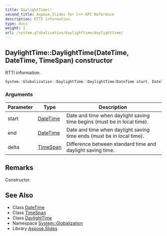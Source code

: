 ```yaml
---
title: DaylightTime()
second_title: Aspose.Slides for C++ API Reference
description: RTTI information.
type: docs
weight: 1
url: /system.globalization/daylighttime/daylighttime/
---
```

## DaylightTime::DaylightTime(DateTime, DateTime, TimeSpan) constructor


RTTI information.

```cpp
System::Globalization::DaylightTime::DaylightTime(DateTime start, DateTime end, TimeSpan delta)
```


### Arguments

| Parameter | Type | Description |
| --- | --- | --- |
| start | [DateTime](../../../system/datetime/) | Date and time when daylight saving time begins (must be in local time). |
| end | [DateTime](../../../system/datetime/) | Date and time when daylight saving time ends (must be in local time). |
| delta | [TimeSpan](../../../system/timespan/) | Difference between standard time and daylight saving time. |
## Remarks


Constructor. 
## See Also

* Class [DateTime](../../../system/datetime/)
* Class [TimeSpan](../../../system/timespan/)
* Class [DaylightTime](../)
* Namespace [System::Globalization](../../)
* Library [Aspose.Slides](../../../)
